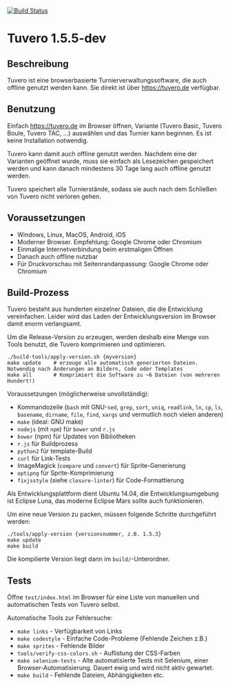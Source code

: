 [![Build Status](https://travis-ci.org/elor/tuvero.svg?branch=develop)](https://travis-ci.org/elor/tuvero)

# Tuvero 1.5.5-dev

## Beschreibung

Tuvero ist eine browserbasierte Turnierverwaltungssoftware, die auch offline genutzt werden kann. Sie direkt ist über <https://tuvero.de> verfügbar.

## Benutzung

Einfach <https://tuvero.de> im Browser öffnen, Variante (Tuvero Basic, Tuvero Boule, Tuvero TAC, ...) auswählen und das Turnier kann beginnen.
Es ist keine Installation notwendig.

Tuvero kann damit auch offline genutzt werden.
Nachdem eine der Varianten geöffnet wurde, muss sie einfach als Lesezeichen gespeichert werden und kann danach mindestens 30 Tage lang auch offline genutzt werden.

Tuvero speichert alle Turnierstände, sodass sie auch nach dem Schließen von Tuvero nicht verloren gehen.

## Voraussetzungen

* Windows, Linux, MacOS, Android, iOS
* Moderner Browser. Empfehlung: Google Chrome oder Chromium
* Einmalige Internetverbindung beim erstmaligen Öffnen
* Danach auch offline nutzbar
* Für Druckvorschau mit Seitenrandanpassung: Google Chrome oder Chromium

## Build-Prozess

Tuvero besteht aus hunderten einzelner Dateien, die die Entwicklung vereinfachen.
Leider wird das Laden der Entwicklungsversion im Browser damit enorm verlangsamt.

Um die Release-Version zu erzeugen, werden deshalb eine Menge von Tools benutzt, die Tuvero komprimieren und optimieren.


    ./build-tools/apply-version.sh {myversion}
    make update    # erzeuge alle automatisch generierten Dateien. Notwendig nach Änderungen an Bildern, Code oder Templates
    make all       # Komprimiert die Software zu ~6 Dateien (von mehreren Hundert!)

Voraussetzungen (möglicherweise unvollständig):

* Kommandozeile (`bash` mit GNU-`sed`, `grep`, `sort`, `uniq`, `readlink`, `ln`, `cp`, `ls`, `basename`, `dirname`, `file`, `find`, `xargs` und vermutlich noch vielen anderen)
* `make` (ideal: GNU make)
* `nodejs` (mit `npm`) für `bower` und `r.js`
* `bower` (npm) für Updates von Bibliotheken
* `r.js` für Buildprozess
* `python2` für template-Build
* `curl` für Link-Tests
* ImageMagick (`compare` und `convert`) für Sprite-Generierung
* `optipng` für Sprite-Komprimierung
* `fixjsstyle` (siehe `closure-linter`) für Code-Formattierung

Als Entwicklungsplattform dient Ubuntu 14.04, die Entwicklungsumgebung ist Eclipse Luna, das moderne Eclipse Mars sollte auch funktionieren.

Um eine neue Version zu packen, müssen folgende Schritte durchgeführt werden:

    ./tools/apply-version {versionsnummer, z.B. 1.5.3}
    make update
    make build

Die kompilierte Version liegt dann im `build/`-Unterordner.

## Tests

Öffne `test/index.html` im Browser für eine Liste von manuellen und automatischen Tests von Tuvero selbst.

Automatische Tools zur Fehlersuche:

* `make links` - Verfügbarkeit von Links
* `make codestyle` - Einfache Code-Probleme (Fehlende Zeichen z.B.)
* `make sprites` - Fehlende Bilder
* `tools/verify-css-colors.sh` - Auflistung der CSS-Farben
* `make selenium-tests` - Alte automatisierte Tests mit Selenium, einer Browser-Automatisierung. Dauert ewig und wird nicht aktiv gewartet.
* `make build` - Fehlende Dateien, Abhängigkeiten etc.

